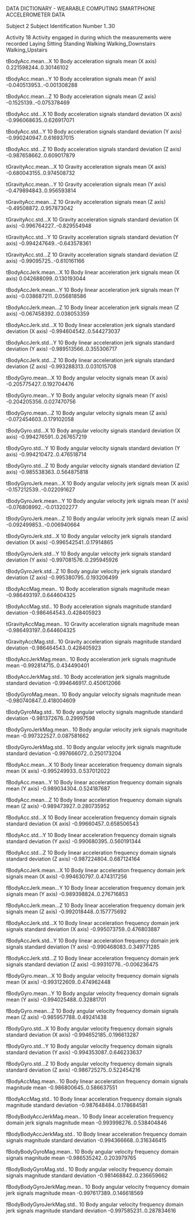 DATA DICTIONARY	- WEARABLE COMPUTING SMARTPHONE ACCELEROMETER DATA


Subject                 	2
		Subject Identification Number
			1..30

Activity                	18
		Activity engaged in during which the measurements were recorded
                        	Laying
                        	Sitting
                        	Standing
                        	Walking
                        	Walking_Downstairs
                        	Walking_Upstairs

tBodyAcc.mean...X		10
		Body acceleration signals mean (X axis)		
                        	0.221598244..0.30146102

tBodyAcc.mean...Y		10
		Body acceleration signals mean (Y axis)
                        	-0.040513953..-0.001308288

tBodyAcc.mean...Z		10
		Body acceleration signals mean (Z axis)
                        -0.1525139..-0.075378469

tBodyAcc.std...X		10
		Body acceleration signals standard deviation (X axis)
                        	-0.996068635..0.626917071

tBodyAcc.std...Y		10
		Body acceleration signals standard deviation (Y axis)
				-0.990240947..0.616937015

tBodyAcc.std...Z		10
		Body acceleration signals standard deviation (Z axis)
				-0.987658662..0.609017879

tGravityAcc.mean...X		10
		Gravity acceleration signals mean (X axis)
				-0.680043155..0.974508732

tGravityAcc.mean...Y		10
		Gravity acceleration signals mean (Y axis)
				-0.479894843..0.956593814

tGravityAcc.mean...Z		10
		Gravity acceleration signals mean (Z axis)
				-0.49508872..0.957873042

tGravityAcc.std...X		10
		Gravity acceleration signals standard deviation (X axis)
				-0.996764227..-0.829554948

tGravityAcc.std...Y		10
		Gravity acceleration signals standard deviation (Y axis)
				-0.994247649..-0.643578361

tGravityAcc.std...Z		10
		Gravity acceleration signals standard deviation (Z axis)
				-0.99095725..-0.610161166

tBodyAccJerk.mean...X		10
		Body linear acceleration jerk signals mean (X axis)
				0.042688099..0.130193044

tBodyAccJerk.mean...Y		10
		Body linear acceleration jerk signals mean (Y axis)
				-0.038687211..0.056818586

tBodyAccJerk.mean...Z		10
		Body linear acceleration jerk signals mean (Z axis)
				-0.067458392..0.038053359

tBodyAccJerk.std...X		10
		Body linear acceleration jerk signals standard deviation (X axis)
				-0.994604542..0.544273037

tBodyAccJerk.std...Y		10
		Body linear acceleration jerk signals standard deviation (Y axis)
				-0.989513566..0.355306717

tBodyAccJerk.std...Z		10
		Body linear acceleration jerk signals standard deviation (Z axis)
				-0.993288313..0.031015708

tBodyGyro.mean...X		10
		Body angular velocity signals mean (X axis)
				-0.205775427..0.192704476

tBodyGyro.mean...Y		10
		Body angular velocity signals mean (Y axis)
				-0.204205356..0.027470756

tBodyGyro.mean...Z		10
		Body angular velocity signals mean (Z axis)
				-0.072454603..0.179102058

tBodyGyro.std...X		10
		Body angular velocity signals standard deviation (X axis)
				-0.994276591..0.267657219

tBodyGyro.std...Y		10
		Body angular velocity signals standard deviation (Y axis)
				-0.994210472..0.476518714

tBodyGyro.std...Z		10
		Body angular velocity signals standard deviation (Z axis)
				-0.985538363..0.564875818

tBodyGyroJerk.mean...X		10
		Body angular velocity jerk signals mean (X axis)
				-0.157212539..-0.022091627

tBodyGyroJerk.mean...Y		10
		Body angular velocity jerk signals mean (Y axis)
				-0.076808992..-0.013202277

tBodyGyroJerk.mean...Z		10
		Body angular velocity jerk signals mean (Z axis)
				-0.092499853..-0.006940664

tBodyGyroJerk.std...X		10
		Body angular velocity jerk signals standard deviation (X axis)
				-0.996542541..0.17914865

tBodyGyroJerk.std...Y		10
		Body angular velocity jerk signals standard deviation (Y axis)
				-0.997081576..0.295945926

tBodyGyroJerk.std...Z		10
		Body angular velocity jerk signals standard deviation (Z axis)
				-0.995380795..0.193206499

tBodyAccMag.mean..		10
		Body acceleration signals magnitude mean
				-0.986493197..0.644604325

tBodyAccMag.std..		10
		Body acceleration signals magnitude standard deviation
				-0.986464543..0.428405923

tGravityAccMag.mean..		10
		Gravity acceleration signals magnitude mean
				-0.986493197..0.644604325

tGravityAccMag.std..		10
		Gravity acceleration signals magnitude standard deviation
				-0.986464543..0.428405923

tBodyAccJerkMag.mean..		10
		Body acceleration jerk signals magnitude mean
				-0.992814715..0.434490401

tBodyAccJerkMag.std..		10
		Body acceleration jerk signals magnitude standard deviation
				-0.994646917..0.450612066

tBodyGyroMag.mean..		10
		Body angular velocity signals magnitude mean
				-0.980740847..0.418004609

tBodyGyroMag.std..		10
		Body angular velocity signals magnitude standard deviation
				-0.981372676..0.29997598

tBodyGyroJerkMag.mean..		10
		Body angular velocity jerk signals magnitude mean
				-0.997322527..0.087581662

tBodyGyroJerkMag.std..		10
		Body angular velocity jerk signals magnitude standard deviation
				-0.997666072..0.250173204

fBodyAcc.mean...X		10
		Body linear acceleration frequency domain signals mean (X axis)
				-0.995249933..0.537012022

fBodyAcc.mean...Y		10
		Body linear acceleration frequency domain signals mean (Y axis)
				-0.989034304..0.524187687

fBodyAcc.mean...Z		10
		Body linear acceleration frequency domain signals mean (Z axis)
				-0.989473927..0.280735952

fBodyAcc.std...X		10
		Body linear acceleration frequency domain signals standard deviation (X axis)
				-0.99660457..0.658506543

fBodyAcc.std...Y		10
		Body linear acceleration frequency domain signals standard deviation (Y axis)
				-0.990680395..0.560191344

fBodyAcc.std...Z		10
		Body linear acceleration frequency domain signals standard deviation (Z axis)
				-0.987224804..0.687124164

fBodyAccJerk.mean...X		10
		Body linear acceleration frequency domain jerk signals mean (X axis)
				-0.994630797..0.474317256

fBodyAccJerk.mean...Y		10
		Body linear acceleration frequency domain jerk signals mean (Y axis)
				-0.989398824..0.276716853

fBodyAccJerk.mean...Z		10
		Body linear acceleration frequency domain jerk signals mean (Z axis)
				-0.992018448..0.157775692

fBodyAccJerk.std...X		10
		Body linear acceleration frequency domain jerk signals standard deviation (X axis)
				-0.995073759..0.476803887

fBodyAccJerk.std...Y		10
		Body linear acceleration frequency domain jerk signals standard deviation (Y axis)
				-0.990468083..0.349771285

fBodyAccJerk.std...Z		10
		Body linear acceleration frequency domain jerk signals standard deviation (Z axis)
				-0.99310776..-0.006236475

fBodyGyro.mean...X		10
		Body angular velocity frequency domain signals mean (X axis)
				-0.993122609..0.474962448

fBodyGyro.mean...Y		10
		Body angular velocity frequency domain signals mean (Y axis)
				-0.994025488..0.32881701

fBodyGyro.mean...Z		10
		Body angular velocity frequency domain signals mean (Z axis)
				-0.985957788..0.49241438

fBodyGyro.std...X		10
		Body angular velocity frequency domain signals standard deviation (X axis)
				-0.994652185..0.196613287

fBodyGyro.std...Y		10
		Body angular velocity frequency domain signals standard deviation (Y axis)
				-0.994353087..0.646233637

fBodyGyro.std...Z		10
		Body angular velocity frequency domain signals standard deviation (Z axis)
				-0.986725275..0.522454216

fBodyAccMag.mean..		10
		Body linear acceleration frequency domain signals magnitude mean
				-0.986800645..0.586637551

fBodyAccMag.std..		10
		Body linear acceleration frequency domain signals magnitude standard deviation
				-0.987648484..0.178684581

fBodyBodyAccJerkMag.mean..	10
		Body linear acceleration frequency domain jerk signals magnitude mean
				-0.993998276..0.538404846

fBodyBodyAccJerkMag.std..	10
		Body linear acceleration frequency domain signals magnitude standard deviation
				-0.994366668..0.316346415

fBodyBodyGyroMag.mean..		10
		Body angular velocity frequency domain signals magnitude mean
				-0.986535242..0.203979765

fBodyBodyGyroMag.std..		10
		Body angular velocity frequency domain signals magnitude standard deviation
				-0.981468842..0.236659662

fBodyBodyGyroJerkMag.mean..	10
		Body angular velocity frequency domain jerk signals magnitude mean
				-0.997617389..0.146618569

fBodyBodyGyroJerkMag.std..	10
		Body angular velocity frequency domain jerk signals magnitude standard deviation
				-0.997585231..0.287834616
